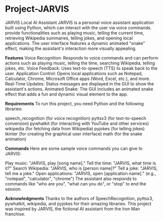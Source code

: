# Project-JARVIS
JARVIS Local AI Assistant
JARVIS is a personal voice assistant application built using Python, which can interact with the user via voice commands.
provide functionalities such as playing music, telling the current time, retrieving Wikipedia summaries, telling jokes, and opening local applications. The user interface features a dynamic animated "snake" effect, making the assistant's interaction more visually appealing.

**Features**
Voice Recognition: Responds to voice commands and can perform actions such as playing music, telling the time, searching Wikipedia, telling jokes, etc.
Voice Feedback: Uses text-to-speech (TTS) to speak back to the user.
Application Control: Opens local applications such as Notepad, Calculator, Chrome, Microsoft Office apps (Word, Excel, etc.), and more.
Real-Time Updates: Status messages are displayed in the GUI to show the assistant's actions.
Animated Snake: The GUI includes an animated snake effect that adds a fun and dynamic visual element to the app.

**Requirements**
To run this project, you need Python and the following libraries:

speech_recognition (for voice recognition)
pyttsx3 (for text-to-speech conversion)
pywhatkit (for interacting with YouTube and other services)
wikipedia (for fetching data from Wikipedia)
pyjokes (for telling jokes)
tkinter (for creating the graphical user interface)
math (for the snake animation)

**Commands**
Here are some sample voice commands you can give to JARVIS:

Play music: "JARVIS, play [song name]."
Tell the time: "JARVIS, what time is it?"
Search Wikipedia: "JARVIS, who is [person name]?"
Tell a joke: "JARVIS, tell me a joke."
Open applications: "JARVIS, open [application name]." (e.g., "notepad", "calculator", "chrome")
The assistant also responds to commands like "who are you", "what can you do", or "stop" to end the session.


**Acknowledgments**
Thanks to the authors of SpeechRecognition, pyttsx3, pywhatkit, wikipedia, and pyjokes for their amazing libraries.
This project was inspired by JARVIS, the fictional AI assistant from the Iron Man franchise.
